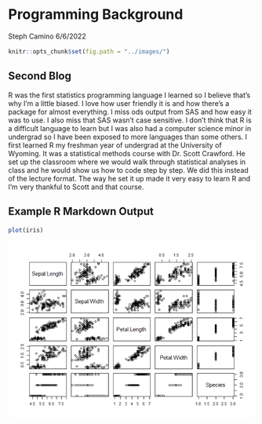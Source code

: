 Programming Background
================
Steph Camino
6/6/2022

``` r
knitr::opts_chunk$set(fig.path = "../images/")
```

## Second Blog

R was the first statistics programming language I learned so I believe
that’s why I’m a little biased. I love how user friendly it is and how
there’s a package for almost everything. I miss ods output from SAS and
how easy it was to use. I also miss that SAS wasn’t case sensitive. I
don’t think that R is a difficult language to learn but I was also had a
computer science minor in undergrad so I have been exposed to more
languages than some others. I first learned R my freshman year of
undergrad at the University of Wyoming. It was a statistical methods
course with Dr. Scott Crawford. He set up the classroom where we would
walk through statistical analyses in class and he would show us how to
code step by step. We did this instead of the lecture format. The way he
set it up made it very easy to learn R and I’m very thankful to Scott
and that course.

## Example R Markdown Output

``` r
plot(iris)
```

![](../images/unnamed-chunk-2-1.png)<!-- -->
